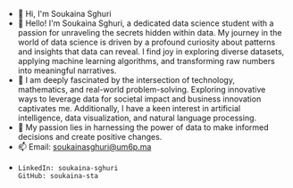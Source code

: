 - 👋  Hi, I'm Soukaina Sghuri
- 👀 Hello! I'm Soukaina Sghuri, a dedicated data science student with a passion for unraveling the secrets hidden within data. My journey in the world of data science is driven by a profound curiosity about patterns 
      and insights that data can reveal. I find joy in exploring diverse datasets, applying machine learning algorithms, and transforming raw numbers into meaningful narratives.
- 🌱 I am deeply fascinated by the intersection of technology, mathematics, and real-world problem-solving. Exploring innovative ways to leverage data for societal impact and business innovation captivates me. 
      Additionally, I have a keen interest in artificial intelligence, data visualization, and natural language processing.
- 💞️ My passion lies in harnessing the power of data to make informed decisions and create positive changes. 
- 📫 Email: soukainasghuri@um6p.ma
-     LinkedIn: soukaina-sghuri
      GitHub: soukaina-sta
<!---
soukaina-sta/soukaina-sta is a ✨ special ✨ repository because its `README.md` (this file) appears on your GitHub profile.
You can click the Preview link to take a look at your changes.
--->
